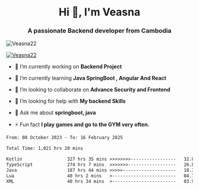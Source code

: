 <h1 align="center">Hi 👋, I'm Veasna</h1>
<h3 align="center">A passionate Backend developer from Cambodia</h3>

<p align="left"> <img src="https://komarev.com/ghpvc/?username=Veasna22&label=Profile%20views&color=0e75b6&style=flat" alt="Veasna22" /> </p>

<p align="left"> <a href="https://github.com/ryo-ma/github-profile-trophy"><img src="https://github-profile-trophy.vercel.app/?username=veasna22&theme=dracula" alt="Veasna22" /></a> </p>

- 🔭 I’m currently working on **Backend Project**

- 🌱 I’m currently learning **Java SpringBoot , Angular And React**

- 👯 I’m looking to collaborate on **Advance Security and Frontend**

- 🤝 I’m looking for help with **My backend Skills**

- 💬 Ask me about **springboot, java**

- ⚡ Fun fact **I play games and go to the GYM very often.**

<!--START_SECTION:waka-->

```txt
From: 08 October 2023 - To: 16 February 2025

Total Time: 1,021 hrs 20 mins

Kotlin                 327 hrs 35 mins >>>>>>>>-----------------   32.07 %
TypeScript             274 hrs 7 mins  >>>>>>>------------------   26.84 %
Java                   187 hrs 44 mins >>>>>--------------------   18.38 %
Lua                    48 hrs 2 mins   >------------------------   04.70 %
XML                    40 hrs 34 mins  >------------------------   03.97 %
```

<!--END_SECTION:waka-->
